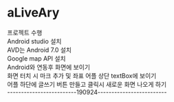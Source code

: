 # aLiveAry<br>
프로젝트 수행<br>
Android studio 설치<br>
AVD는 Android 7.0 설치<br>
Google map API 설치<br>
Android와 연동후 화면에 보이기<br>
화면 터치 시 마크 추가 및 좌표 어플 상단 textBox에 보이기<br>
어플 하단에 글쓰기 버튼 만들고 클릭시 새로운 화면 나오게 하기<br>
-------------------------190924-------------------------
